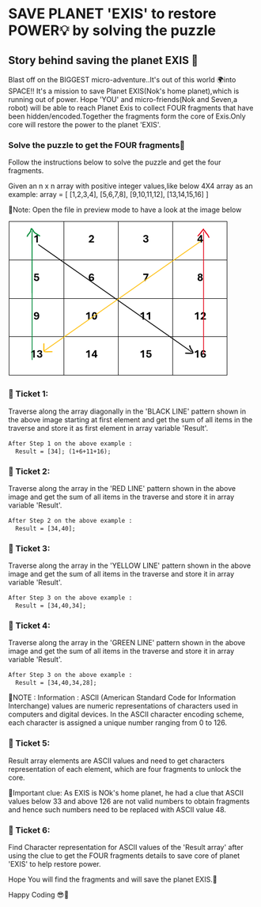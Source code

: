 

# SAVE PLANET 'EXIS' to restore POWER💡 by solving the puzzle 

## Story behind saving the planet EXIS 🚀
Blast off on the BIGGEST micro-adventure..It's out of this world 🌍into SPACE!! It's a mission to save Planet EXIS(Nok's home planet),which is running out of power. Hope 'YOU' and micro-friends(Nok and Seven,a robot) will be able to reach Planet Exis to collect FOUR fragments that have been hidden/encoded.Together the fragments form the core of Exis.Only core will restore the power to the planet 'EXIS'.

### Solve the puzzle to get the FOUR fragments🧩

Follow the instructions below to solve the puzzle and get the four fragments.

Given an n x n array with positive integer values,like below 4X4 array as an example: 
array = [
         [1,2,3,4],
         [5,6,7,8],
         [9,10,11,12],
         [13,14,15,16]
        ]

🌟Note: Open the file in preview mode to have a look at the image below

   ![Puzzle Image](./puzzleLayout.png)


### 🎫 Ticket 1:        
Traverse along the array diagonally in the 'BLACK LINE' pattern shown in the above image starting at first element and get the sum of all items in the traverse and store it as first element in array variable 'Result'. 
   
    After Step 1 on the above example :
      Result = [34]; (1+6+11+16);

### 🎫 Ticket 2:
Traverse along the array in the 'RED LINE' pattern shown in the above image and get the sum of all items in the traverse and store it in array variable 'Result'.

    After Step 2 on the above example :
      Result = [34,40]; 

### 🎫 Ticket 3:
Traverse along the array in the 'YELLOW LINE' pattern shown in the above image and get the sum of all items in the traverse and store it in array variable 'Result'.
    
    After Step 3 on the above example :
      Result = [34,40,34];

### 🎫 Ticket 4:
Traverse along the array in the 'GREEN LINE' pattern shown in the above image and get the sum of all items in the traverse and store it in array variable 'Result'.
    
    After Step 3 on the above example :
      Result = [34,40,34,28];

🌟NOTE :
  Information : ASCII (American Standard Code for Information Interchange) values are numeric representations of characters used in computers and digital devices. In the ASCII character encoding scheme, each character is assigned a unique number ranging from 0 to 126.

### 🎫 Ticket 5: 
Result array elements are ASCII values and need to get characters representation of each element, which are four fragments to unlock the core.

🌟Important clue: As EXIS is NOk's home planet, he had a clue that ASCII values below 33 and above 126 are not valid numbers to obtain fragments and hence such numbers need to be replaced with ASCII value 48.

### 🎫 Ticket 6: 
Find Character representation for ASCII values of the 'Result array' after using the clue to get the FOUR fragments details to save core of planet 'EXIS' to help restore power.

Hope You will find the fragments and will save the planet EXIS.🤝

Happy Coding 😎🎉








